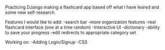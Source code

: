 Practicing DJango making a flashcard app based off what I have leared and some new self-research.

Features I would like to add:
-search bar
-more organization features
-real flashcard interface (one at a time random)
-Interactive UI
-dictionary
-ability to save your progress
-edit redirects to appropriate category set

Working on:
-Adding Login/Signup
-CSS
